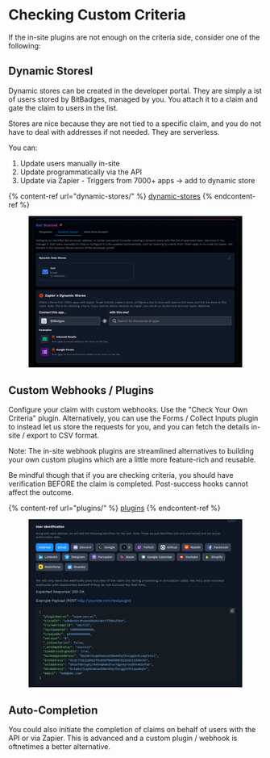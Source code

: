 # Checking Custom Criteria

If the in-site plugins are not enough on the  criteria side, consider one of the following:

## Dynamic Storesl

Dynamic stores can be created in the developer portal. They are simply a ist of users stored by BitBadges, managed by you. You attach it to a claim and gate the claim to users in the list.&#x20;

Stores are nice because they are not tied to a specific claim, and you do not have to deal with addresses if not needed. They are serverless. 

You can:

1. Update users manually in-site
2. Update programmatically via the API
3. Update via Zapier - Triggers from 7000+ apps -> add to dynamic store

{% content-ref url="dynamic-stores/" %}
[dynamic-stores](dynamic-stores/)
{% endcontent-ref %}

<figure><img src="../../.gitbook/assets/image (3).png" alt=""><figcaption></figcaption></figure>

## Custom Webhooks / Plugins

Configure your claim with custom webhooks. Use the "Check Your Own Criteria" plugin. Alternatively, you can use the Forms / Collect Inputs plugin to instead let us store the requests for you, and you can fetch the details in-site / export to CSV format.

Note: The in-site webhook plugins are streamlined alternatives to building your own custom plugins which are a little more feature-rich and reusable.

Be mindful though that if you are checking criteria, you should have verification BEFORE the claim is completed. Post-success hooks cannot affect the outcome. &#x20;

{% content-ref url="plugins/" %}
[plugins](plugins/)
{% endcontent-ref %}

<figure><img src="../../.gitbook/assets/image (2).png" alt=""><figcaption></figcaption></figure>

## Auto-Completion

You could also initiate the completion of claims on behalf of users with the API or via Zapier. This is advanced and a custom plugin / webhook is oftnetimes a better alternative.
